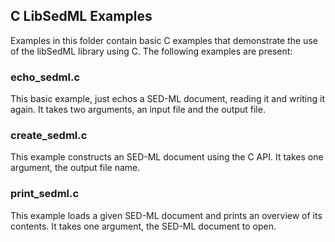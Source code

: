 ## C LibSedML Examples

Examples in this folder contain basic C examples that demonstrate the use of the libSedML library using C. The following examples are present: 

### echo_sedml.c
This basic example, just echos a SED-ML document, reading it and writing it again. It takes two arguments, an input file and the output file. 

### create_sedml.c
This example constructs an SED-ML document using the C API. It takes one argument, the output file name.

### print_sedml.c
This example loads a given SED-ML document and prints an overview of its contents. It takes one argument, the SED-ML document to open. 
